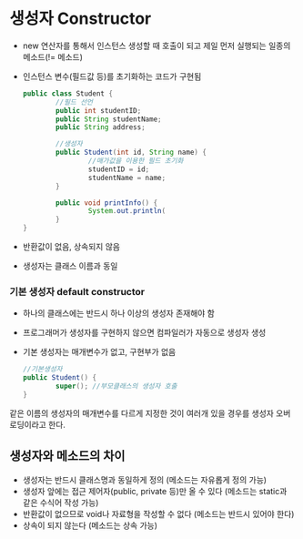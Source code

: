 # 생성자 Constructor

- new 연산자를 통해서 인스턴스 생성할 때 호출이 되고 제일 먼저 실행되는 일종의 메소드(!= 메소드)
- 인스턴스 변수(필드값 등)를 초기화하는 코드가 구현됨

    ```java
    public class Student {
    		//필드 선언
    		public int studentID;
    		public String studentName;
    		public String address;

    		//생성자
    		public Student(int id, String name) {
    				//매가값을 이용한 필드 초기화
    				studentID = id;
    				studentName = name;
    		}

    		public void printInfo() {
    				System.out.println(
    		}
    }
    ```

- 반환값이 없음, 상속되지 않음
- 생성자는 클래스 이름과 동일

### 기본 생성자 default constructor

- 하나의 클래스에는 반드시 하나 이상의 생성자 존재해야 함
- 프로그래머가 생성자를 구현하지 않으면 컴파일러가 자동으로 생성자 생성
- 기본 생성자는 매개변수가 없고, 구현부가 없음

    ```java
    //기본생성자
    public Student() {
    		super(); //부모클래스의 생성자 호출
    }
    ```

같은 이름의 생성자의 매개변수를 다르게 지정한 것이 여러개 있을 경우를 생성자 오버로딩이라고 한다.

## 생성자와 메소드의 차이

- 생성자는 반드시 클래스명과 동일하게 정의 (메소드는 자유롭게 정의 가능)
- 생성자 앞에는 접근 제어자(public, private 등)만 올 수 있다 (메소드는 static과 같은 수식어 작성 가능)
- 반환값이 없으므로 void나 자료형을 작성할 수 없다 (메소드는 반드시 있어야 한다)
- 상속이 되지 않는다 (메소드는 상속 가능)
